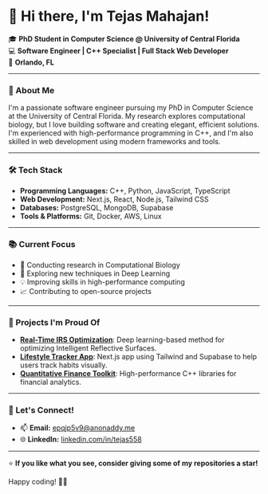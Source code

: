 # 👋 Hi there, I'm Tejas Mahajan!

🎓 **PhD Student in Computer Science @ University of Central Florida**  
💻 **Software Engineer | C++ Specialist | Full Stack Web Developer**  
📍 **Orlando, FL**

---

### 🚀 About Me

I'm a passionate software engineer pursuing my PhD in Computer Science at the University of Central Florida. My research explores computational biology, but I love building software and creating elegant, efficient solutions. I'm experienced with high-performance programming in C++, and I'm also skilled in web development using modern frameworks and tools.

---

### 🛠 Tech Stack

- **Programming Languages:** C++, Python, JavaScript, TypeScript
- **Web Development:** Next.js, React, Node.js, Tailwind CSS
- **Databases:** PostgreSQL, MongoDB, Supabase
- **Tools & Platforms:** Git, Docker, AWS, Linux

---

### 📚 Current Focus

- 🔭 Conducting research in Computational Biology
- 🌱 Exploring new techniques in Deep Learning
- 💡 Improving skills in high-performance computing
- 📈 Contributing to open-source projects

---

### 🎯 Projects I'm Proud Of

- [**Real-Time IRS Optimization**](#): Deep learning-based method for optimizing Intelligent Reflective Surfaces.
- [**Lifestyle Tracker App**](#): Next.js app using Tailwind and Supabase to help users track habits visually.
- [**Quantitative Finance Toolkit**](#): High-performance C++ libraries for financial analytics.

---

### 💬 Let's Connect!

- 📫 **Email:** [epqjp5v9@anonaddy.me](mailto:epqjp5v9@anonaddy.me)
- 🌐 **LinkedIn:** [linkedin.com/in/tejas558](#)

---

⭐ **If you like what you see, consider giving some of my repositories a star!**

Happy coding! 🚀✨

